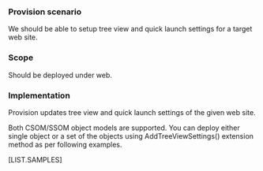 
### Provision scenario
We should be able to setup tree view and quick launch settings for a target web site.

### Scope
Should be deployed under web.

### Implementation
Provision updates tree view and quick launch settings of the given web site.

Both CSOM/SSOM object models are supported. 
You can deploy either single object or a set of the objects using AddTreeViewSettings() extension method as per following examples.

[LIST.SAMPLES]